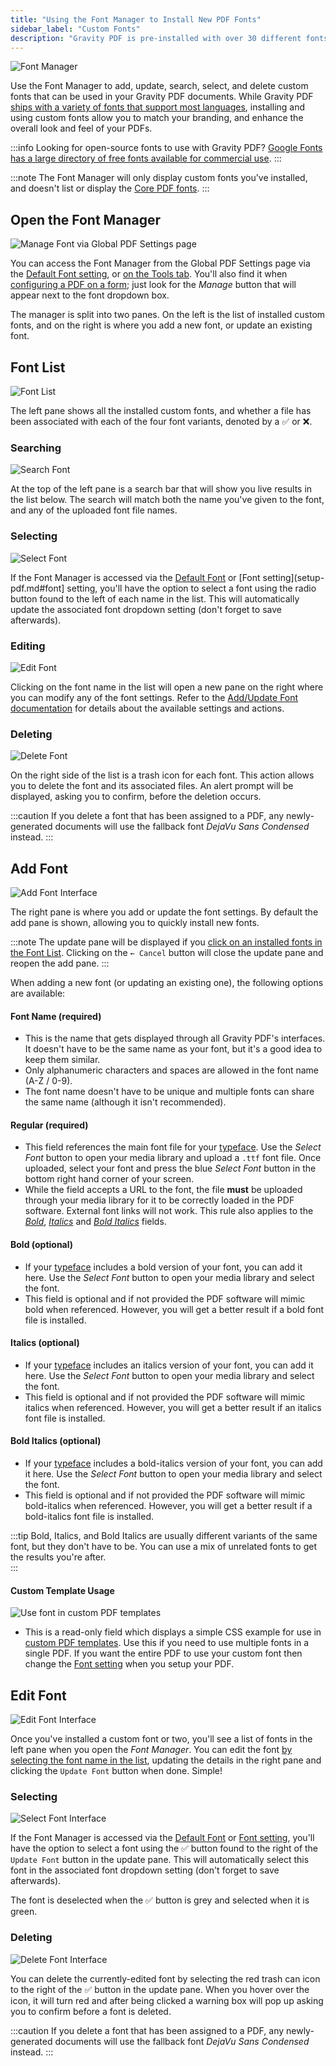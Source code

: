 ```yaml
---
title: "Using the Font Manager to Install New PDF Fonts"
sidebar_label: "Custom Fonts"
description: "Gravity PDF is pre-installed with over 30 different fonts which support the majority of languages worldwide. For those not supported you can use the Font Manager."
---
```


![Font Manager](https://resources.gravitypdf.com/uploads/2021/03/v6-Font-Manager.png) 

Use the Font Manager to add, update, search, select, and delete custom fonts that can be used in your Gravity PDF documents. While Gravity PDF [ships with a variety of fonts that support most languages](core-pdf-fonts.md), installing and using custom fonts allow you to match your branding, and enhance the overall look and feel of your PDFs.

:::info
Looking for open-source fonts to use with Gravity PDF? [Google Fonts has a large directory of free fonts available for commercial use](https://fonts.google.com).
:::

:::note
The Font Manager will only display custom fonts you've installed, and doesn't list or display the [Core PDF fonts](core-pdf-fonts.md). 
:::

## Open the Font Manager

![Manage Font via Global PDF Settings page](https://resources.gravitypdf.com/uploads/2021/04/v6-Open-Font-Manager.png)

You can access the Font Manager from the Global PDF Settings page via the [Default Font setting](global-settings.md#default-font-type), or [on the Tools tab](global-settings.md#fonts). You'll also find it when [configuring a PDF on a form](setup-pdf.md#font); just look for the *Manage* button that will appear next to the font dropdown box.

The manager is split into two panes. On the left is the list of installed custom fonts, and on the right is where you add a new font, or update an existing font.

## Font List

![Font List](https://resources.gravitypdf.com/uploads/2021/04/v6-Font-List.png)

The left pane shows all the installed custom fonts, and whether a file has been associated with each of the four font variants, denoted by a ✅ or ❌. 

### Searching

![Search Font](https://resources.gravitypdf.com/uploads/2021/04/v6-Search-Font.png)

At the top of the left pane is a search bar that will show you live results in the list below. The search will match both the name you've given to the font, and any of the uploaded font file names. 

### Selecting

![Select Font](https://resources.gravitypdf.com/uploads/2021/04/v6-Select-a-Font.png)

If the Font Manager is accessed via the [Default Font](global-settings.md#default-font-type) or [Font setting](setup-pdf.md#font] setting, you'll have the option to select a font using the radio button found to the left of each name in the list. This will automatically update the associated font dropdown setting (don't forget to save afterwards).

### Editing

![Edit Font](https://resources.gravitypdf.com/uploads/2021/04/v6-Edit-Font.png)

Clicking on the font name in the list will open a new pane on the right where you can modify any of the font settings. Refer to the [Add/Update Font documentation](#add--update-font) for details about the available settings and actions. 

### Deleting

![Delete Font](https://resources.gravitypdf.com/uploads/2021/04/v6-Delete-Font.png)

On the right side of the list is a trash icon for each font. This action allows you to delete the font and its associated files. An alert prompt will be displayed, asking you to confirm, before the deletion occurs.

:::caution
If you delete a font that has been assigned to a PDF, any newly-generated documents will use the fallback font _DejaVu Sans Condensed_ instead.
:::

## Add Font

![Add Font Interface](https://resources.gravitypdf.com/uploads/2021/04/v6-Adding-a-Font.png)

The right pane is where you add or update the font settings. By default the add pane is shown, allowing you to quickly install new fonts. 

:::note 
The update pane will be displayed if you [click on an installed fonts in the Font List](#editing). Clicking on the `← Cancel` button will close the update pane and reopen the add pane.
:::

When adding a new font (or updating an existing one), the following options are available: 

#### Font Name (required) 
* This is the name that gets displayed through all Gravity PDF's interfaces. It doesn't have to be the same name as your font, but it's a good idea to keep them similar.
* Only alphanumeric characters and spaces are allowed in the font name (A-Z / 0-9).
* The font name doesn't have to be unique and multiple fonts can share the same name (although it isn't recommended).

#### Regular (required) 
* This field references the main font file for your [typeface](https://en.wikipedia.org/wiki/Typeface). Use the *Select Font* button to open your media library and upload a `.ttf` font file. Once uploaded, select your font and press the blue *Select Font* button in the bottom right hand corner of your screen.
* While the field accepts a URL to the font, the file **must** be uploaded through your media library for it to be correctly loaded in the PDF software. External font links will not work. This rule also applies to the [*Bold*](#bold-optional), [*Italics*](#italics-optional) and [*Bold Italics*](#bold-italics-optional) fields.

#### Bold (optional) 
* If your [typeface](https://en.wikipedia.org/wiki/Typeface) includes a bold version of your font, you can add it here. Use the *Select Font* button to open your media library and select the font.
* This field is optional and if not provided the PDF software will mimic bold when referenced. However, you will get a better result if a bold font file is installed.

#### Italics (optional) 
* If your [typeface](https://en.wikipedia.org/wiki/Typeface) includes an italics version of your font, you can add it here. Use the *Select Font* button to open your media library and select the font.
* This field is optional and if not provided the PDF software will mimic italics when referenced. However, you will get a better result if an italics font file is installed.

#### Bold Italics (optional) 
* If your [typeface](https://en.wikipedia.org/wiki/Typeface) includes a bold-italics version of your font, you can add it here. Use the *Select Font* button to open your media library and select the font.
* This field is optional and if not provided the PDF software will mimic bold-italics when referenced. However, you will get a better result if a bold-italics font file is installed.

:::tip
Bold, Italics, and Bold Italics are usually different variants of the same font, but they don't have to be. You can use a mix of unrelated fonts to get the results you're after.  
:::

#### Custom Template Usage

![Use font in custom PDF templates](https://resources.gravitypdf.com/uploads/2021/04/v6-Custom-Template-Usage.png)

* This is a read-only field which displays a simple CSS example for use in [custom PDF templates](../developers/start-customising.md). Use this if you need to use multiple fonts in a single PDF. If you want the entire PDF to use your custom font then change the [Font setting](setup-pdf.md#font) when you setup your PDF.

## Edit Font 

![Edit Font Interface](https://resources.gravitypdf.com/uploads/2021/04/v6-Edit-a-Font.png) 

Once you've installed a custom font or two, you'll see a list of fonts in the left pane when you open the *Font Manager*. You can edit the font [by selecting the font name in the list](#editing), updating the details in the right pane and clicking the `Update Font` button when done. Simple!

### Selecting

![Select Font Interface](https://resources.gravitypdf.com/uploads/2021/04/v6-Edit-Font-Select.png)

If the Font Manager is accessed via the [Default Font](global-settings.md#default-font-type) or [Font setting](setup-pdf.md#font), you'll have the option to select a font using the ✅ button found to the right of the `Update Font` button in the update pane. This will automatically select this font in the associated font dropdown setting (don't forget to save afterwards).

The font is deselected when the ✅ button is grey and selected when it is green.

### Deleting

![Delete Font Interface](https://resources.gravitypdf.com/uploads/2021/04/v6-Edit-Font-Delete.png) 

You can delete the currently-edited font by selecting the red trash can icon to the right of the ✅ button in the update pane. When you hover over the icon, it will turn red and after being clicked a warning box will pop up asking you to confirm before a font is deleted.

:::caution
If you delete a font that has been assigned to a PDF, any newly-generated documents will use the fallback font _DejaVu Sans Condensed_ instead.
:::
